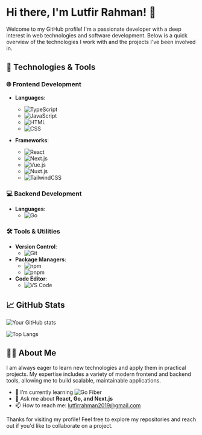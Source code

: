 # Hi there, I'm Lutfir Rahman! 👋

Welcome to my GitHub profile! I'm a passionate developer with a deep interest in web technologies and software development. Below is a quick overview of the technologies I work with and the projects I've been involved in.

## 🚀 Technologies & Tools

### 🌐 Frontend Development
- **Languages**: 
  - ![TypeScript](https://img.shields.io/badge/-TypeScript-007ACC?style=flat&logo=typescript&logoColor=white)
  - ![JavaScript](https://img.shields.io/badge/-JavaScript-F7DF1E?style=flat&logo=javascript&logoColor=black)
  - ![HTML](https://img.shields.io/badge/-HTML-E34F26?style=flat&logo=html5&logoColor=white)
  - ![CSS](https://img.shields.io/badge/-CSS-1572B6?style=flat&logo=css3&logoColor=white)

- **Frameworks**:
  - ![React](https://img.shields.io/badge/-React-61DAFB?style=flat&logo=react&logoColor=white)
  - ![Next.js](https://img.shields.io/badge/-Next.js-000000?style=flat&logo=nextdotjs&logoColor=white)
  - ![Vue.js](https://img.shields.io/badge/-Vue.js-4FC08D?style=flat&logo=vue.js&logoColor=white)
  - ![Nuxt.js](https://img.shields.io/badge/-Nuxt.js-00DC82?style=flat&logo=nuxtdotjs&logoColor=white)
  - ![TailwindCSS](https://img.shields.io/badge/-TailwindCSS-38B2AC?style=flat&logo=tailwind-css&logoColor=white)

### 💻 Backend Development
- **Languages**:
  - ![Go](https://img.shields.io/badge/-Go-00ADD8?style=flat&logo=go&logoColor=white)

### 🛠️ Tools & Utilities
- **Version Control**: 
  - ![Git](https://img.shields.io/badge/-Git-F05032?style=flat&logo=git&logoColor=white)
- **Package Managers**: 
  - ![npm](https://img.shields.io/badge/-npm-CB3837?style=flat&logo=npm&logoColor=white)
  - ![pnpm](https://img.shields.io/badge/-pnpm-2C8EBB?style=flat&logo=pnpm&logoColor=white)
- **Code Editor**: 
  - ![VS Code](https://img.shields.io/badge/-VS%20Code-007ACC?style=flat&logo=visual-studio-code&logoColor=white)

## 📈 GitHub Stats

![Your GitHub stats](https://github-readme-stats.vercel.app/api?username=lutfir2019&show_icons=true&theme=radical)

![Top Langs](https://github-readme-stats.vercel.app/api/top-langs/?username=lutfir2019&layout=compact&theme=radical)

## 🧑‍💻 About Me

I am always eager to learn new technologies and apply them in practical projects. My expertise includes a variety of modern frontend and backend tools, allowing me to build scalable, maintainable applications.

- 🌱 I’m currently learning ![Go Fiber](https://img.shields.io/badge/-Go%20Fiber-00ADD8?style=flat&logo=go&logoColor=white)
- 💬 Ask me about **React, Go, and Next.js**
- 📫 How to reach me: lutfirrahman2019@gmail.com

Thanks for visiting my profile! Feel free to explore my repositories and reach out if you'd like to collaborate on a project.
